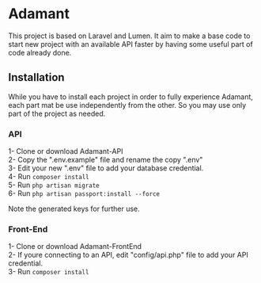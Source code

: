# Adamant

This project is based on Laravel and Lumen. It aim to make a base code to start new project with an available API faster by having some useful part of code already done.

## Installation

While you have to install each project in order to fully experience Adamant, each part mat be use independently from the other. So you may use only part of the project as needed.

### API

1- Clone or download Adamant-API  
2- Copy the ".env.example" file and rename the copy ".env"  
3- Edit your new ".env" file to add your database credential.  
4- Run ```composer install```  
5- Run ```php artisan migrate```  
6- Run ```php artisan passport:install --force```  

Note the generated keys for further use.  


### Front-End

1- Clone or download Adamant-FrontEnd  
2- If youre connecting to an API, edit "config/api.php" file to add your API credential.  
3- Run ```composer install```  

